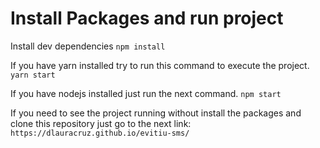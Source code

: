 # Install Packages and run project

Install dev dependencies
`npm install`

If you have yarn installed try to run this command to execute the project.
`yarn start`

If you have nodejs installed just run the next command.
`npm start`

If you need to see the project running without install the packages and clone this repository just go to the next link: `https://dlauracruz.github.io/evitiu-sms/`
